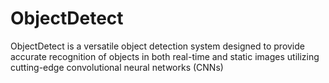 # ObjectDetect
ObjectDetect is a versatile object detection system designed to provide accurate recognition of objects in both real-time and static images  utilizing cutting-edge convolutional neural networks (CNNs)

